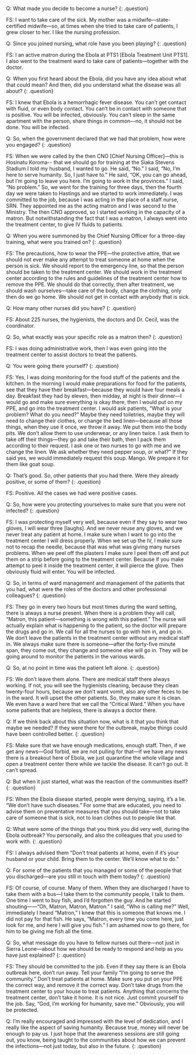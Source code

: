 Q: What made you decide to become a nurse?
{: .question}

FS:  I want to take care of the sick. My mother was a midwife—state-certified midwife—so, at times when she tried to take care of patients, I grew closer to her. I like the nursing profession.

Q: Since you joined nursing, what role have you been playing?
{: .question}

FS: I an active matron during the Ebola at PTS1 [Ebola Treatment Unit PTS1]. I also went to the treatment ward to take care of patients—together with the doctor.

Q: When you first heard about the Ebola, did you have any idea about what that could mean? And then, did you understand what the disease was all about?
{: .question}

FS: I knew that Ebola is a hemorrhagic fever disease. You can’t get contact with fluid, or even body contact. You can’t be in contact with someone that is positive. You will be infected, obviously. You can’t sleep in the same apartment with the person, share things in common—no, it should not be done. You will be infected.

Q: So, when the government declared that we had that problem, how were you engaged?
{: .question}

FS:  When we were called by the then CNO [Chief Nursing Officer]—this is Hosinatu Koroma-- that we should go for training at the Siaka Stevens Stadium I told my husband, I wanted to go. He said, “No.” I said, “No, I’m here to serve humanity. So, I just have to.”  He said, “OK, you can go ahead, but I’m going to leave you here. I’m going to work in the provinces.” I said, “No problem.” So, we went for the training for three days, then the fourth day we were taken to Hastings and we started to work immediately. I was committed to the job, because I was acting in the place of a staff nurse, SRN.
They appointed me as the acting matron and I was second to the Ministry. The then CNO approved, so I started working in the capacity of a matron. But notwithstanding the fact that I was a matron, I always went into the treatment center, to give IV fluids to patients.

Q: When you were summoned by the Chief Nursing Officer for a three-day training, what were you trained on?
{: .question}

FS: The precautions, how to wear the PPE—the protective attire, that we should not ever make any attempt to treat someone at home when the person is sick. We should report to the emergency line, so that the person should be taken to the treatment center. We should work in the treatment center according to the rules and guidelines of the treatment center how to remove the PPE. We should do that correctly, then after treatment, we should wash ourselves—take care of the body, change the clothing, only then do we go home. We should not get in contact with anybody that is sick.

Q: How many other nurses did you have?
{: .question}

FS:  About 225 nurses, the hygienists, the doctors and Dr. Cecil, was the coordinator.

Q: So, what exactly was your specific role as a matron then?
{: .question}

FS: I was doing administrative work, then I was even going into the
treatment center to assist doctors to treat the patients.

Q: You were going there yourself?
{: .question}

FS: Yes, I was doing monitoring for the food stuff of the patients and the kitchen. In the morning I would make preparations for food for the patients, see that they have their breakfast—because they would have four meals a day. Breakfast they had by eleven, then midday, at night is their dinner—I would go and make sure everything is okay there, then I would put on my PPE, and go into the treatment center. I would ask patients, “What is your problem? What do you need?” Maybe they need toiletries, maybe they will need to change their clothes, or change the bed linen—because all those things, when they use it once, we throw it away. We put them into the body pits. We don’t allow them to use underwear, or any linen twice.  I ask them to take off their things—they go and take their bath, then I pack them according to their request. I ask one or two nurses to go with me and we change the linen. We ask whether they need pepper soup, or what?” If they said yes, we would immediately request this soup. Mango. We prepare it for them like goat soup.

Q: That’s good. So, other patients that you had there. Were they already positive, or some of them?
{: .question}

FS: Positive. All the cases we had were positive cases.

Q: So, how were you protecting yourselves to make sure that you were not infected?
{: .question}

FS: I was protecting myself very well, because even if they say to wear two gloves, I will wear three [laughs]. And we never reuse any gloves, and we never treat any patient at home. I make sure when I want to go into the treatment center I will dress properly. When we set up the IV, I make sure not to recap the needle, because that was what was giving many nurses problems. When we peel off the plasters I make sure I peel them off and put them on a strip before going to the treatment center. Because if you make attempt to peel it inside the treatment center, it will pierce the glove. Then obviously fluid will enter. You will be infected.


Q: So, in terms of ward management and management of the patients that you had, what were the roles of the doctors and other professional colleagues?
{: .question}

FS: They go in every two hours but most times during the ward setting, there is always a nurse present. When there is a problem they will call, “Matron, this patient—something is wrong with this patient.” The nurse will actually explain what is happening to the patient, so the doctor will prepare the drugs and go in. We call for all the nurses to go with him in, and go in. We don’t leave the patients in the treatment center without any medical staff in. We always make sure there is someone—after the forty-five minute span, they come out, they change and someone else will go in. They will be going around to monitor the patients in the various wards.

Q: So, at no point in time was the patient left alone.
{: .question}

FS: We don’t leave them alone. There are medical staff there always working. If not, you will see the hygienists cleaning, because they clean twenty-four hours, because we don’t want vomit, also any other feces to be in the ward. It will upset the other patients. So, they make sure it is clean. We even have a ward here that we call the “Critical Ward.” When you have some patients that are helpless, there is always a doctor there.

Q: If we think back about this situation now, what is it that you think that maybe we needed? If they were there for the outbreak, maybe things could have been controlled better.
{: .question}

FS: Make sure that we have enough medications, enough staff. Then, if we get any news—God forbid, we are not pulling for that—if we have any news there is a breakout here of Ebola, we just quarantine the whole village and open a treatment center there while we tackle the disease. It can’t go out. It can’t spread.

Q: But when it just started, what was the reaction of the communities itself?
{: .question}

FS: When the Ebola disease started, people were denying, saying, it’s a lie. “We don’t have such diseases.” For some that are educated, you need to advise them on preventative measures that you should take—not to take care of someone that is sick, not to loan clothes out to people like that.

Q: What were some of the things that you think you did very well, during the Ebola outbreak? You personally, and also the colleagues that you used to work with.
{: .question}

FS: I always advised them “Don’t treat patients at home, even if it’s your husband or your child. Bring them to the center. We’ll know what to do.”

Q: For some of the patients that you managed or some of the people that you discharged—are you still in touch with them today?
{: .question}

FS: Of course, of course. Many of them. When they are discharged I have to take them with a bus—I take them to the community people, I talk to them. One time I went to buy fish, and I’d forgotten the guy. And he started shouting——“Oh, Matron, Matron, Matron.” I said, “Who is calling me?” Well, immediately I heard “Matron,” I knew that this is someone that knows me. I did not pay for that fish. He says, “Matron, every time you come here, just look for me, and here I will give you fish.” I am ashamed now to go there, for him to be giving me fish all the time.

Q: So, what message do you have to fellow nurses out there—not just in Sierra Leone—about how we should be ready to respond and help as you have just explained?
{: .question}

FS: They should be committed to the job. Even if they say there is an Ebola outbreak here, don’t run away. Tell your family “I’m going to serve the community.” Don’t treat patients at home. Make sure you put on your PPE the correct way, and remove it the correct way. Don’t take drugs from the treatment center to your house to treat patients. Anything that concerns the treatment center, don’t take it home. It is not nice. Just commit yourself to the job. Say, “God, I’m working for humanity, save me.” Obviously, you will be protected.

Q: I’m really encouraged and impressed with the level of dedication, and I really like the aspect of saving humanity. Because true, money will never be enough to pay us. I just hope that the awareness sessions are still going out, you know, being taught to the communities about how we can prevent the infections—not just today, but also in the future.
{: .question}
